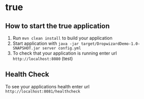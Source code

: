 # true

How to start the true application
---

1. Run `mvn clean install` to build your application
1. Start application with `java -jar target/DropwizardDemo-1.0-SNAPSHOT.jar server config.yml`
1. To check that your application is running enter url `http://localhost:8080` (test)

Health Check
---

To see your applications health enter url `http://localhost:8081/healthcheck`
